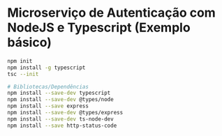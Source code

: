 # Microserviço de Autenticação com NodeJS e Typescript (Exemplo básico)

```bash
npm init
npm install -g typescript
tsc --init

# Bibliotecas/Dependências
npm install --save-dev typescript
npm install --save-dev @types/node
npm install --save express
npm install --save-dev @types/express
npm install --save-dev ts-node-dev
npm install --save http-status-code
```